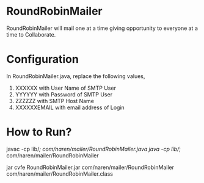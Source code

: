 RoundRobinMailer
================

RoundRobinMailer will mail one at a time giving opportunity to everyone at a time to Collaborate.

Configuration
=============
In RoundRobinMailer.java, replace the following values,
1. XXXXXX with User Name of SMTP User
2. YYYYYY with Password of SMTP User
3. ZZZZZZ with SMTP Host Name
4. XXXXXXEMAIL with email address of Login

How to Run?
===========
javac -cp lib/*; com/naren/mailer/RoundRobinMailer.java
java -cp lib/*; com/naren/mailer/RoundRobinMailer

jar cvfe RoundRobinMailer.jar com/naren/mailer/RoundRobinMailer com/naren/mailer/RoundRobinMailer.class

